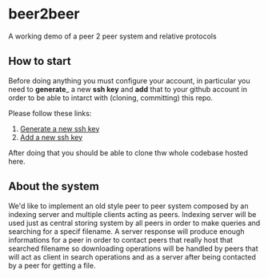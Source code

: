 # beer2beer
A working demo of a peer 2 peer system and relative protocols

## How to start

Before doing anything you must configure your account, in particular you need to **generate**_ a new **ssh key** and **add** that to your github account in order to be able to intarct with (cloning, committing) this repo.

Please follow these links:
1. [Generate a new ssh key](https://docs.github.com/en/authentication/connecting-to-github-with-ssh/generating-a-new-ssh-key-and-adding-it-to-the-ssh-agent)
2. [Add a new ssh key](https://docs.github.com/en/authentication/connecting-to-github-with-ssh/adding-a-new-ssh-key-to-your-github-account)

After doing that you should be able to clone thw whole codebase hosted here.

## About the system

We'd like to implement an old style peer to peer system composed by an indexing server and multiple clients acting as peers.
Indexing server will be used just as central storing system by all peers in order to make queries and searching for a specif filename. A server response will produce enough informations for a peer in order to contact peers that really host that searched filename so downloading operations will be handled by peers that will act as client in search operations and as a server after being contacted by a peer for getting a file.




